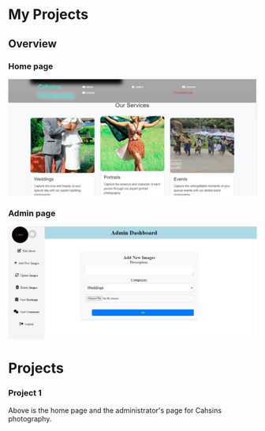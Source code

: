 # My Projects

## Overview
### Home page
![photography home](../images/landing.jpg)
### Admin page
![photography img](../images/cahsins.jpg)

# Projects
### Project 1
Above is the home page and the administrator's page for Cahsins photography.
